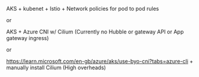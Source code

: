 AKS + kubenet + Istio + Network policies for pod to pod rules

or

AKS + Azure CNI w/ Cilium
(Currently no Hubble or gateway API or App gateway ingress)

or 

https://learn.microsoft.com/en-gb/azure/aks/use-byo-cni?tabs=azure-cli + manually install Cilium (High overheads)
